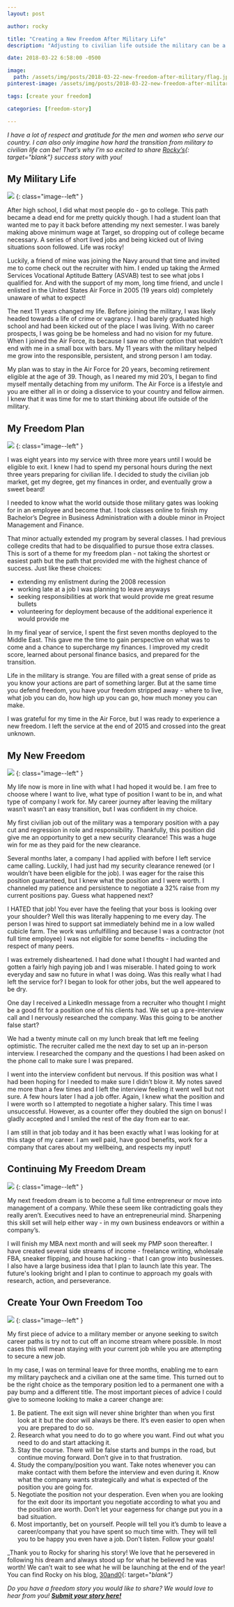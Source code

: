 ```yaml
---
layout: post

author: rocky

title: "Creating a New Freedom After Military Life"
description: "Adjusting to civilian life outside the military can be a challenge. Rocky from 30and0 shares how he made the transition and what's ahead."

date: 2018-03-22 6:58:00 -0500

image:
  path: /assets/img/posts/2018-03-22-new-freedom-after-military/flag.jpg
pinterest-image: /assets/img/posts/2018-03-22-new-freedom-after-military/life-after-military.png

tags: [create your freedom]

categories: [freedom-story]

---
```


_I have a lot of respect and gratitude for the men and women who serve our country. I can also only imagine how hard the transition from military to civilian life can be! That’s why I’m so excited to share [Rocky’s](https://30and0.com/insert-montage-here/){: target="blank"} success story with you!_

## My Military Life

![]({{site.url}}/assets/img/posts/2018-03-22-new-freedom-after-military/running-with-guidon.jpg)
{: class="image--left" }

After high school, I did what most people do - go to college. This path became a dead end for me pretty quickly though. I had a student loan that wanted me to pay it back before attending my next semester. I was barely making above minimum wage at Target, so dropping out of college became necessary. A series of short lived jobs and being kicked out of living situations soon followed. Life was rocky!

Luckily, a friend of mine was joining the Navy around that time and invited me to come check out the recruiter with him. I ended up taking the Armed Services Vocational Aptitude Battery (ASVAB) test to see what jobs I qualified for. And with the support of my mom, long time friend, and uncle I enlisted in the United States Air Force in 2005 (19 years old) completely unaware of what to expect!

The next 11 years changed my life. Before joining the military, I was likely headed towards a life of crime or vagrancy. I had barely graduated high school and had been kicked out of the place I was living. With no career prospects, I was going be be homeless and had no vision for my future. When I joined the Air Force, its because I saw no other option that wouldn’t end with me in a small box with bars. My 11 years with the military helped me grow into the responsible, persistent, and strong person I am today.

My plan was to stay in the Air Force for 20 years, becoming retirement eligible at the age of 39. Though, as I neared my mid 20’s, I began to find myself mentally detaching from my uniform. The Air Force is a lifestyle and you are either all in or doing a disservice to your country and fellow airmen. I knew that it was time for me to start thinking about life outside of the military.

## My Freedom Plan

![]({{site.url}}/assets/img/posts/2018-03-22-new-freedom-after-military/boardwalk.jpg)
{: class="image--left" }

I was eight years into my service with three more years until I would be eligible to exit. I knew I had to spend my personal hours during the next three years preparing for civilian life.  I decided to study the civilian job market, get my degree, get my finances in order, and eventually grow a sweet beard!

I needed to know what the world outside those military gates was looking for in an employee and become that. I took classes online to finish my Bachelor’s Degree in Business Administration with a double minor in Project Management and Finance.

That minor actually extended my program by several classes. I had previous college credits that had to be disqualified to pursue those extra classes. This is sort of a theme for my freedom plan - not taking the shortest or easiest path but the path that provided me with the highest chance of success. Just like these choices:

- extending my enlistment during the 2008 recession
- working late at a job I was planning to leave anyways
- seeking responsibilities at work that would provide me great resume bullets
- volunteering for deployment because of the additional experience it would provide me

In my final year of service, I spent the first seven months deployed to the Middle East. This gave me the time to gain perspective on what was to come and a chance to supercharge my finances. I improved my credit score, learned about personal finance basics, and prepared for the transition.

Life in the military is strange. You are filled with a great sense of pride as you know your actions are part of something larger. But at the same time you defend freedom, you have your freedom stripped away - where to live, what job you can do, how high up you can go, how much money you can make.

I was grateful for my time in the Air Force, but I was ready to experience a new freedom. I left the service at the end of 2015 and crossed into the great unknown.

## My New Freedom

![]({{site.url}}/assets/img/posts/2018-03-22-new-freedom-after-military/rainbow.jpg)
{: class="image--left" }

My life now is more in line with what I had hoped it would be. I am free to choose where I want to live, what type of position I want to be in, and what type of company I work for.
My career journey after leaving the military wasn’t wasn’t an easy transition, but I was confident in my choice.

My first civilian job out of the military was a temporary position with a pay cut and regression in role and responsibility. Thankfully, this position did give me an opportunity to get a new security clearance! This was a huge win for me as they paid for the new clearance.

Several months later, a company I had applied with before I left service came calling. Luckily, I had just had my security clearance renewed (or I wouldn’t have been eligible for the job). I was eager for the raise this position guaranteed, but I knew what the position and I were worth. I channeled my patience and persistence to negotiate a 32% raise from my current positions pay. Guess what happened next?

I HATED that job! You ever have the feeling that your boss is looking over your shoulder? Well this was literally happening to me every day. The person I was hired to support sat immediately behind me in a low walled cubicle farm. The work was unfulfilling and because I was a contractor (not full time employee) I was not eligible for some benefits - including the respect of many peers.

I was extremely disheartened.  I had done what I thought I had wanted and gotten a fairly high paying job and I was miserable. I hated going to work everyday and saw no future in what I was doing. Was this really what I had left the service for? I began to look for other jobs, but the well appeared to be dry.

One day I received a LinkedIn message from a recruiter who thought I might be a good fit for a position one of his clients had. We set up a pre-interview call and I nervously researched the company. Was this going to be another false start?

We had a twenty minute call on my lunch break that left me feeling optimistic. The recruiter called me the next day to set up an in-person interview. I researched the company and the questions I had been asked on the phone call to make sure I was prepared.

I went into the interview confident but nervous. If this position was what I had been hoping for I needed to make sure I didn’t blow it. My notes saved me more than a few times and I left the interview feeling it went well but not sure. A few hours later I had a job offer. Again, I knew what the position and I were worth so I attempted to negotiate a higher salary. This time I was unsuccessful. However, as a counter offer they doubled the sign on bonus! I gladly accepted and I smiled the rest of the day from ear to ear.

I am still in that job today and it has been exactly what I was looking for at this stage of my career. I am well paid, have good benefits, work for a company that cares about my wellbeing, and respects my input!



## Continuing My Freedom Dream

![]({{site.url}}/assets/img/posts/2018-03-22-new-freedom-after-military/horizon-sun.jpg)
{: class="image--left" }

My next freedom dream is to become a full time entrepreneur or move into management of a company. While these seem like contradicting goals they really aren’t. Executives need to have an entrepreneurial mind. Sharpening this skill set will help either way - in my own business endeavors or within a company’s.

I will finish my MBA next month and will seek my PMP soon thereafter. I have created several side streams of income - freelance writing, wholesale FBA, sneaker flipping, and house hacking - that I can grow into businesses. I also have a large business idea that I plan to launch late this year. The future's looking bright and I plan to continue to approach my goals with research, action, and perseverance.

## Create Your Own Freedom Too

![]({{site.url}}/assets/img/posts/2018-03-22-new-freedom-after-military/hall-walk.jpg)
{: class="image--left" }

My first piece of advice to a military member or anyone seeking to switch career paths is try not to cut off an income stream where possible. In most cases this will mean staying with your current job while you are attempting to secure a new job.

In my case, I was on terminal leave for three months, enabling me to earn my military paycheck and a civilian one at the same time. This turned out to be the right choice as the temporary position led to a permanent one with a pay bump and a different title.
The most important pieces of advice I could give to someone looking to make a career change are:

1. Be patient. The exit sign will never shine brighter than when you first look at it but the door will always be there. It’s even easier to open when you are prepared to do so.
2. Research what you need to do to go where you want. Find out what you need to do and start attacking it.
3. Stay the course. There will be false starts and bumps in the road, but continue moving forward. Don’t give in to that frustration.
4. Study the company/position you want. Take notes whenever you can make contact with them before the interview and even during it. Know what the company wants strategically and what is expected of the position you are going for.
5. Negotiate the position not your desperation. Even when you are looking for the exit door its important you negotiate according to what you and the position are worth. Don’t let your eagerness for change put you in a bad situation.
6. Most importantly, bet on yourself. People will tell you it’s dumb to leave a career/company that you have spent so much time with. They will tell you to be happy you even have a job. Don’t listen. Follow your goals!

_Thank you to Rocky for sharing his story! We love that he persevered in following his dream and always stood up for what he believed he was worth! We can’t wait to see what he will be launching at the end of the year! You can find Rocky on his blog, [30and0](http://30and0.com/){: target="_blank"}_

_Do you have a freedom story you would like to share? We would love to hear from you!_ ___[Submit your story here!]({{site.url}}/freedom-stories/#share-your-story)___
